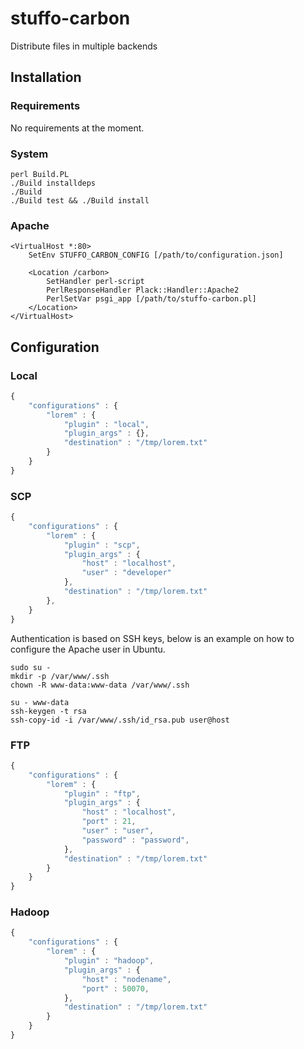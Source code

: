 # stuffo-carbon

Distribute files in multiple backends

## Installation

### Requirements

No requirements at the moment.

### System

```
perl Build.PL
./Build installdeps
./Build
./Build test && ./Build install
```

### Apache

```
<VirtualHost *:80>
	SetEnv STUFFO_CARBON_CONFIG [/path/to/configuration.json]

	<Location /carbon>
		SetHandler perl-script
		PerlResponseHandler Plack::Handler::Apache2
		PerlSetVar psgi_app [/path/to/stuffo-carbon.pl]
	</Location>
</VirtualHost>
````

## Configuration

### Local

```javascript
{
	"configurations" : {
		"lorem" : {
			"plugin" : "local",
			"plugin_args" : {},
			"destination" : "/tmp/lorem.txt"
		}
	}
}
```

### SCP

```javascript
{
	"configurations" : {
		"lorem" : {
			"plugin" : "scp",
			"plugin_args" : {
				"host" : "localhost",
				"user" : "developer"
			},
			"destination" : "/tmp/lorem.txt"
		},
	}
}
```

Authentication is based on SSH keys, below is an example on how to configure the Apache user in Ubuntu.

```
sudo su -
mkdir -p /var/www/.ssh
chown -R www-data:www-data /var/www/.ssh

su - www-data
ssh-keygen -t rsa
ssh-copy-id -i /var/www/.ssh/id_rsa.pub user@host
```

### FTP

```javascript
{
	"configurations" : {
		"lorem" : {
			"plugin" : "ftp",
			"plugin_args" : {
				"host" : "localhost",
				"port" : 21,
				"user" : "user",
				"password" : "password",
			},
			"destination" : "/tmp/lorem.txt"
		}
	}
}
```

### Hadoop

```javascript
{
	"configurations" : {
		"lorem" : {
			"plugin" : "hadoop",
			"plugin_args" : {
				"host" : "nodename",
				"port" : 50070,
			},
			"destination" : "/tmp/lorem.txt"
		}
	}
}
```